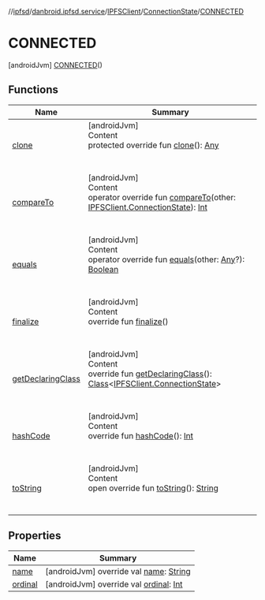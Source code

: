 //[ipfsd](../../../../index.md)/[danbroid.ipfsd.service](../../../index.md)/[IPFSClient](../../index.md)/[ConnectionState](../index.md)/[CONNECTED](index.md)



# CONNECTED  
 [androidJvm] [CONNECTED](index.md)()  
  
   


## Functions  
  
|  Name|  Summary| 
|---|---|
| [clone](../../../../danbroid.ipfsd.service.settings/-i-p-f-s-service-prefs/-key/-t-i-m-e-o-u-t/index.md#kotlin/Enum/clone/#/PointingToDeclaration/)| [androidJvm]  <br>Content  <br>protected override fun [clone](../../../../danbroid.ipfsd.service.settings/-i-p-f-s-service-prefs/-key/-t-i-m-e-o-u-t/index.md#kotlin/Enum/clone/#/PointingToDeclaration/)(): [Any](https://kotlinlang.org/api/latest/jvm/stdlib/kotlin/-any/index.html)  <br><br><br>
| [compareTo](../-s-t-a-r-t-e-d/index.md#kotlin/Enum/compareTo/#danbroid.ipfsd.service.IPFSClient.ConnectionState/PointingToDeclaration/)| [androidJvm]  <br>Content  <br>operator override fun [compareTo](../-s-t-a-r-t-e-d/index.md#kotlin/Enum/compareTo/#danbroid.ipfsd.service.IPFSClient.ConnectionState/PointingToDeclaration/)(other: [IPFSClient.ConnectionState](../index.md)): [Int](https://kotlinlang.org/api/latest/jvm/stdlib/kotlin/-int/index.html)  <br><br><br>
| [equals](../../../../danbroid.ipfsd.service.settings/-i-p-f-s-service-prefs/-key/-t-i-m-e-o-u-t/index.md#kotlin/Enum/equals/#kotlin.Any?/PointingToDeclaration/)| [androidJvm]  <br>Content  <br>operator override fun [equals](../../../../danbroid.ipfsd.service.settings/-i-p-f-s-service-prefs/-key/-t-i-m-e-o-u-t/index.md#kotlin/Enum/equals/#kotlin.Any?/PointingToDeclaration/)(other: [Any](https://kotlinlang.org/api/latest/jvm/stdlib/kotlin/-any/index.html)?): [Boolean](https://kotlinlang.org/api/latest/jvm/stdlib/kotlin/-boolean/index.html)  <br><br><br>
| [finalize](../../../../danbroid.ipfsd.service.settings/-i-p-f-s-service-prefs/-key/-t-i-m-e-o-u-t/index.md#kotlin/Enum/finalize/#/PointingToDeclaration/)| [androidJvm]  <br>Content  <br>override fun [finalize](../../../../danbroid.ipfsd.service.settings/-i-p-f-s-service-prefs/-key/-t-i-m-e-o-u-t/index.md#kotlin/Enum/finalize/#/PointingToDeclaration/)()  <br><br><br>
| [getDeclaringClass](../../../../danbroid.ipfsd.service.settings/-i-p-f-s-service-prefs/-key/-t-i-m-e-o-u-t/index.md#kotlin/Enum/getDeclaringClass/#/PointingToDeclaration/)| [androidJvm]  <br>Content  <br>override fun [getDeclaringClass](../../../../danbroid.ipfsd.service.settings/-i-p-f-s-service-prefs/-key/-t-i-m-e-o-u-t/index.md#kotlin/Enum/getDeclaringClass/#/PointingToDeclaration/)(): [Class](https://docs.oracle.com/javase/8/docs/api/java/lang/Class.html)<[IPFSClient.ConnectionState](../index.md)>  <br><br><br>
| [hashCode](../../../../danbroid.ipfsd.service.settings/-i-p-f-s-service-prefs/-key/-t-i-m-e-o-u-t/index.md#kotlin/Enum/hashCode/#/PointingToDeclaration/)| [androidJvm]  <br>Content  <br>override fun [hashCode](../../../../danbroid.ipfsd.service.settings/-i-p-f-s-service-prefs/-key/-t-i-m-e-o-u-t/index.md#kotlin/Enum/hashCode/#/PointingToDeclaration/)(): [Int](https://kotlinlang.org/api/latest/jvm/stdlib/kotlin/-int/index.html)  <br><br><br>
| [toString](../../../../danbroid.ipfsd.service.settings/-i-p-f-s-service-prefs/-key/-t-i-m-e-o-u-t/index.md#kotlin/Enum/toString/#/PointingToDeclaration/)| [androidJvm]  <br>Content  <br>open override fun [toString](../../../../danbroid.ipfsd.service.settings/-i-p-f-s-service-prefs/-key/-t-i-m-e-o-u-t/index.md#kotlin/Enum/toString/#/PointingToDeclaration/)(): [String](https://kotlinlang.org/api/latest/jvm/stdlib/kotlin/-string/index.html)  <br><br><br>


## Properties  
  
|  Name|  Summary| 
|---|---|
| [name](index.md#danbroid.ipfsd.service/IPFSClient.ConnectionState.CONNECTED/name/#/PointingToDeclaration/)|  [androidJvm] override val [name](index.md#danbroid.ipfsd.service/IPFSClient.ConnectionState.CONNECTED/name/#/PointingToDeclaration/): [String](https://kotlinlang.org/api/latest/jvm/stdlib/kotlin/-string/index.html)   <br>
| [ordinal](index.md#danbroid.ipfsd.service/IPFSClient.ConnectionState.CONNECTED/ordinal/#/PointingToDeclaration/)|  [androidJvm] override val [ordinal](index.md#danbroid.ipfsd.service/IPFSClient.ConnectionState.CONNECTED/ordinal/#/PointingToDeclaration/): [Int](https://kotlinlang.org/api/latest/jvm/stdlib/kotlin/-int/index.html)   <br>

